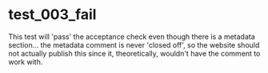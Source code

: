# test_003_fail

This test will 'pass' the acceptance check even though there is a metadata section...
the metadata comment is never 'closed off', so the website should not actually publish
this since it, theoretically, wouldn't have the comment to work with.

<!---
BSSw Metadata:
Publish: yes
Categories: Planning, Reliability, Collaboration, Crosscutting, Performance
Topics: improving productivity and sustainability, reproducibility, testing, continuous integration testing, documentation
Tags: training, webinar, video
Level: 2
Prerequisites: defaults
Aggregate: subresource



